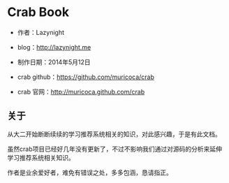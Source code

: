 # Crab Book

* 作者：Lazynight

* blog：http://lazynight.me

* 制作日期：2014年5月12日

* crab github：https://github.com/muricoca/crab

* crab 官网：http://muricoca.github.com/crab

## 关于

从大二开始断断续续的学习推荐系统相关的知识，对此感兴趣，于是有此文档。

虽然crab项目已经好几年没有更新了，不过不影响我们通过对源码的分析来延伸学习推荐系统相关知识。

作者是业余爱好者，难免有错误之处，多多包涵，恳请指正。
